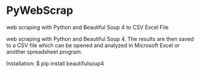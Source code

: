 # PyWebScrap
web scraping with Python and Beautiful Soup 4  to CSV Excel File


web scraping with Python and Beautiful Soup 4. The results are then saved to a CSV file which can be opened and analyzed in Microsoft Excel or another spreadsheet program.

Installation:
$ pip install beautifulsoup4

